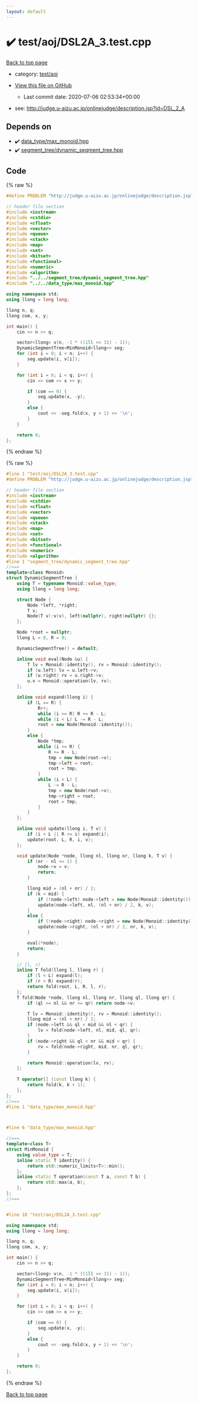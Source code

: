 ```yaml
---
layout: default
---
```


<!-- mathjax config similar to math.stackexchange -->
<script type="text/javascript" async
  src="https://cdnjs.cloudflare.com/ajax/libs/mathjax/2.7.5/MathJax.js?config=TeX-MML-AM_CHTML">
</script>
<script type="text/x-mathjax-config">
  MathJax.Hub.Config({
    TeX: { equationNumbers: { autoNumber: "AMS" }},
    tex2jax: {
      inlineMath: [ ['$','$'] ],
      processEscapes: true
    },
    "HTML-CSS": { matchFontHeight: false },
    displayAlign: "left",
    displayIndent: "2em"
  });
</script>

<script type="text/javascript" src="https://cdnjs.cloudflare.com/ajax/libs/jquery/3.4.1/jquery.min.js"></script>
<script src="https://cdn.jsdelivr.net/npm/jquery-balloon-js@1.1.2/jquery.balloon.min.js" integrity="sha256-ZEYs9VrgAeNuPvs15E39OsyOJaIkXEEt10fzxJ20+2I=" crossorigin="anonymous"></script>
<script type="text/javascript" src="../../../assets/js/copy-button.js"></script>
<link rel="stylesheet" href="../../../assets/css/copy-button.css" />


# :heavy_check_mark: test/aoj/DSL2A_3.test.cpp

<a href="../../../index.html">Back to top page</a>

* category: <a href="../../../index.html#0d0c91c0cca30af9c1c9faef0cf04aa9">test/aoj</a>
* <a href="{{ site.github.repository_url }}/blob/master/test/aoj/DSL2A_3.test.cpp">View this file on GitHub</a>
    - Last commit date: 2020-07-06 02:53:34+00:00


* see: <a href="http://judge.u-aizu.ac.jp/onlinejudge/description.jsp?id=DSL_2_A">http://judge.u-aizu.ac.jp/onlinejudge/description.jsp?id=DSL_2_A</a>


## Depends on

* :heavy_check_mark: <a href="../../../library/data_type/max_monoid.hpp.html">data_type/max_monoid.hpp</a>
* :heavy_check_mark: <a href="../../../library/segment_tree/dynamic_segment_tree.hpp.html">segment_tree/dynamic_segment_tree.hpp</a>


## Code

<a id="unbundled"></a>
{% raw %}
```cpp
#define PROBLEM "http://judge.u-aizu.ac.jp/onlinejudge/description.jsp?id=DSL_2_A"

// header file section
#include <iostream>
#include <cstdio>
#include <cfloat>
#include <vector>
#include <queue>
#include <stack>
#include <map>
#include <set>
#include <bitset>
#include <functional>
#include <numeric>
#include <algorithm>
#include "../../segment_tree/dynamic_segment_tree.hpp"
#include "../../data_type/max_monoid.hpp"

using namespace std;
using llong = long long;

llong n, q;
llong com, x, y;

int main() {
    cin >> n >> q;

    vector<llong> v(n, -1 * ((1ll << 31) - 1));
    DynamicSegmentTree<MinMonoid<llong>> seg;
    for (int i = 0; i < n; i++) {
        seg.update(i, v[i]);
    }

    for (int i = 0; i < q; i++) {
        cin >> com >> x >> y;

        if (com == 0) {
            seg.update(x, -y);
        }
        else {
            cout << -seg.fold(x, y + 1) << '\n';
        }
    }

    return 0;
};


```
{% endraw %}

<a id="bundled"></a>
{% raw %}
```cpp
#line 1 "test/aoj/DSL2A_3.test.cpp"
#define PROBLEM "http://judge.u-aizu.ac.jp/onlinejudge/description.jsp?id=DSL_2_A"

// header file section
#include <iostream>
#include <cstdio>
#include <cfloat>
#include <vector>
#include <queue>
#include <stack>
#include <map>
#include <set>
#include <bitset>
#include <functional>
#include <numeric>
#include <algorithm>
#line 1 "segment_tree/dynamic_segment_tree.hpp"
//===
template<class Monoid>
struct DynamicSegmentTree {
    using T = typename Monoid::value_type;
    using llong = long long;

    struct Node {
        Node *left, *right;
        T v;
        Node(T v):v(v), left(nullptr), right(nullptr) {};
    };

    Node *root = nullptr;
    llong L = 0, R = 0;

    DynamicSegmentTree() = default;

    inline void eval(Node &u) {
        T lv = Monoid::identity(), rv = Monoid::identity();
        if (u.left) lv = u.left->v;
        if (u.right) rv = u.right->v;
        u.v = Monoid::operation(lv, rv);
    };

    inline void expand(llong i) {
        if (L == R) {
            R++;
            while (i >= R) R += R - L;
            while (i < L) L -= R - L;
            root = new Node(Monoid::identity());
        }
        else {
            Node *tmp;
            while (i >= R) {
                R += R - L;
                tmp = new Node(root->v);
                tmp->left = root;
                root = tmp;
            }
            while (i < L) {
                L -= R - L;
                tmp = new Node(root->v);
                tmp->right = root;
                root = tmp;
            }
        }
    };

    inline void update(llong i, T v) {
        if (i < L || R <= i) expand(i);
        update(root, L, R, i, v);
    };

    void update(Node *node, llong nl, llong nr, llong k, T v) {
        if (nr - nl <= 1) {
            node->v = v;
            return;
        }

        llong mid = (nl + nr) / 2;
        if (k < mid) {
            if (!node->left) node->left = new Node(Monoid::identity());
            update(node->left, nl, (nl + nr) / 2, k, v);
        }
        else {
            if (!node->right) node->right = new Node(Monoid::identity());
            update(node->right, (nl + nr) / 2, nr, k, v);
        }

        eval(*node);
        return;
    }

    // [l, r)
    inline T fold(llong l, llong r) {
        if (l < L) expand(l);
        if (r > R) expand(r);
        return fold(root, L, R, l, r);
    };
    T fold(Node *node, llong nl, llong nr, llong ql, llong qr) {
        if (ql <= nl && nr <= qr) return node->v;

        T lv = Monoid::identity(), rv = Monoid::identity();
        llong mid = (nl + nr) / 2;
        if (node->left && ql < mid && nl < qr) {
            lv = fold(node->left, nl, mid, ql, qr);
        }
        if (node->right && ql < nr && mid < qr) {
            rv = fold(node->right, mid, nr, ql, qr);
        }

        return Monoid::operation(lv, rv);
    };
    
    T operator[] (const llong k) {
        return fold(k, k + 1);
    };
};
//===
#line 1 "data_type/max_monoid.hpp"



#line 6 "data_type/max_monoid.hpp"

//===
template<class T>
struct MinMonoid {
    using value_type = T;
    inline static T identity() {
        return std::numeric_limits<T>::min();
    };
    inline static T operation(const T a, const T b) {
        return std::max(a, b);
    };
};
//===


#line 18 "test/aoj/DSL2A_3.test.cpp"

using namespace std;
using llong = long long;

llong n, q;
llong com, x, y;

int main() {
    cin >> n >> q;

    vector<llong> v(n, -1 * ((1ll << 31) - 1));
    DynamicSegmentTree<MinMonoid<llong>> seg;
    for (int i = 0; i < n; i++) {
        seg.update(i, v[i]);
    }

    for (int i = 0; i < q; i++) {
        cin >> com >> x >> y;

        if (com == 0) {
            seg.update(x, -y);
        }
        else {
            cout << -seg.fold(x, y + 1) << '\n';
        }
    }

    return 0;
};


```
{% endraw %}

<a href="../../../index.html">Back to top page</a>


